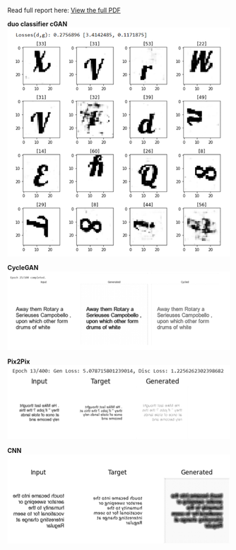 
Read full report here: [View the full PDF](./report.pdf)

**duo classifier cGAN**
![duo classifier cGAN](./imgs/DUO_RESULT.png)

**CycleGAN**
![cycleGAN](./imgs/CycleGANr.png)

**Pix2Pix**
![pix2pix](./imgs/PIX2PIX.png)

**CNN**
![CNN](./imgs/CNN.png)
